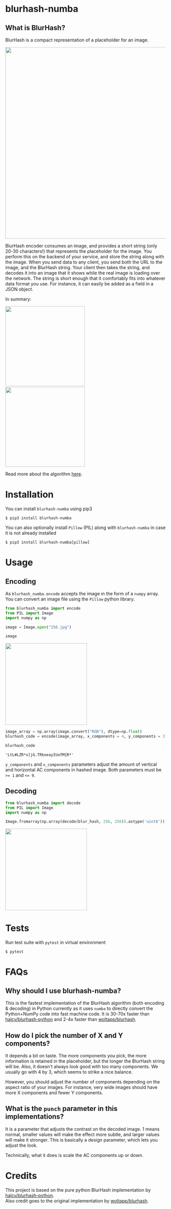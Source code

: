 # blurhash-numba

## What is BlurHash?

BlurHash is a compact representation of a placeholder for an image.  

<img src="https://raw.githubusercontent.com/animator/blurhash-numba/master/media/WhyBlurHash.png" width="600">

BlurHash encoder consumes an image, and provides a short string (only 20-30 characters!) that represents the placeholder for the image. You perform this on the backend of your service, and store the string along with the image. When you send data to any client, you send both the URL to the image, and the BlurHash string. Your client then takes the string, and decodes it into an image that it shows while the real image is loading over the network. The string is short enough that it comfortably fits into whatever data format you use. For instance, it can easily be added as a field in a JSON object.

In summary:

<img src="https://raw.githubusercontent.com/animator/blurhash-numba/master/media/HowItWorks1.jpg" width="250">&nbsp;&nbsp;&nbsp;<img src="https://raw.githubusercontent.com/animator/blurhash-numba/master/media/HowItWorks2.jpg" width="250">

Read more about the algorithm [here](https://github.com/woltapp/blurhash/blob/master/Algorithm.md).

# Installation

You can install `blurhash-numba` using pip3
```
$ pip3 install blurhash-numba
```

You can also optionally install `Pillow` (PIL) along with `blurhash-numba` in case it is not already installed
```
$ pip3 install blurhash-numba[pillow]
```

# Usage

## Encoding 

As `blurhash_numba.encode` accepts the image in the form of a `numpy` array. You can convert an image file using the `Pillow` python library.

```python
from blurhash_numba import encode
from PIL import Image
import numpy as np

image = Image.open("256.jpg")
```

```python
image
```
<img src="https://raw.githubusercontent.com/animator/blurhash-numba/master/media/256.jpg" width="256">

```python
image_array = np.array(image.convert("RGB"), dtype=np.float)
blurhash_code = encode(image_array, x_components = 4, y_components = 3)
```

```python
blurhash_code
```
```
'LtL#LZR*x]jG.TRkoeayIUofM{R*'
```

`y_components` and `x_components` parameters adjust the amount of
vertical and horizontal AC components in hashed image. Both parameters must
be `>= 1` and `<= 9`.

## Decoding

```python
from blurhash_numba import decode
from PIL import Image
import numpy as np

Image.fromarray(np.array(decode(blur_hash, 256, 256)).astype('uint8'))
```

<img src="https://raw.githubusercontent.com/animator/blurhash-numba/master/media/256-blur.jpg" width="256">

# Tests

Run test suite with `pytest` in virtual environment
```
$ pytest
```

# FAQs

## Why should I use blurhash-numba?

This is the fastest implementation of the BlurHash algorithm (both encoding & decoding) in Python currently as it uses `numba` to directly convert the Python+NumPy code into fast machine code. It is 30-70x faster than [halcy/blurhash-python](https://github.com/halcy/blurhash-python) and 2-4x faster than [woltapp/blurhash](https://github.com/woltapp/blurhash).

## How do I pick the number of X and Y components?

It depends a bit on taste. The more components you pick, the more information is retained in the placeholder, but the longer the BlurHash string will be. Also, it doesn't always look good with too many components. We usually go with 4 by 3, which seems to strike a nice balance.

However, you should adjust the number of components depending on the aspect ratio of your images. For instance, very wide images should have more X components and fewer Y components.

## What is the `punch` parameter in this implementations?

It is a parameter that adjusts the contrast on the decoded image. 1 means normal, smaller values will make the effect more subtle, and larger values will make it stronger. This is basically a design parameter, which lets you adjust the look.

Technically, what it does is scale the AC components up or down.

# Credits

This project is based on the pure python BlurHash implementation by [halcy/blurhash-python](https://github.com/halcy/blurhash-python).   
Also credit goes to the original implementation by [woltapp/blurhash](https://github.com/woltapp/blurhash). 